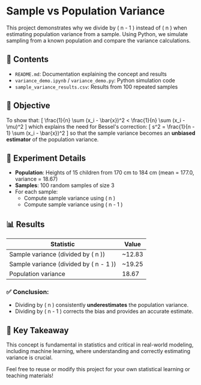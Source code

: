# Sample vs Population Variance

This project demonstrates why we divide by \( n - 1 \) instead of \( n \) when estimating population variance from a sample. Using Python, we simulate sampling from a known population and compare the variance calculations.

## 📂 Contents

- `README.md`: Documentation explaining the concept and results
- `variance_demo.ipynb` / `variance_demo.py`: Python simulation code
- `sample_variance_results.csv`: Results from 100 repeated samples

## 🎯 Objective

To show that:
\[
\frac{1}{n} \sum (x_i - \bar{x})^2 < \frac{1}{n} \sum (x_i - \mu)^2
\]
which explains the need for Bessel's correction:
\[
s^2 = \frac{1}{n - 1} \sum (x_i - \bar{x})^2
\]
so that the sample variance becomes an **unbiased estimator** of the population variance.

## 🧪 Experiment Details

- **Population**: Heights of 15 children from 170 cm to 184 cm (mean = 177.0, variance = 18.67)
- **Samples**: 100 random samples of size 3
- For each sample:
  - Compute sample variance using \( n \)
  - Compute sample variance using \( n - 1 \)

## 📊 Results

| Statistic                          | Value      |
|------------------------------------|------------|
| Sample variance (divided by \( n \))     | ~12.83     |
| Sample variance (divided by \( n - 1 \)) | ~19.25     |
| Population variance                | 18.67      |

### ✅ Conclusion:
- Dividing by \( n \) consistently **underestimates** the population variance.
- Dividing by \( n - 1 \) corrects the bias and provides an accurate estimate.

## 🧠 Key Takeaway

This concept is fundamental in statistics and critical in real-world modeling, including machine learning, where understanding and correctly estimating variance is crucial.

Feel free to reuse or modify this project for your own statistical learning or teaching materials!
